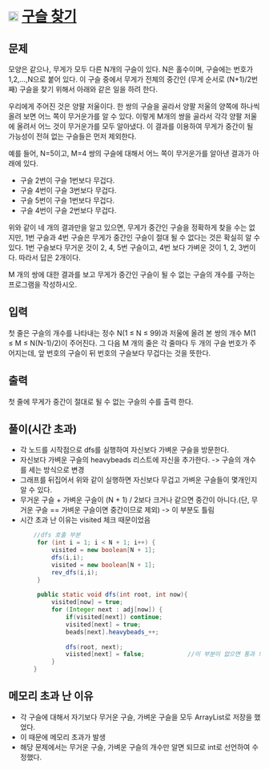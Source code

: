 # <img src="https://d2gd6pc034wcta.cloudfront.net/tier/11.svg" class="solvedac-tier" width=20> [구슬 찾기](https://www.acmicpc.net/problem/2617)

## 문제
모양은 같으나, 무게가 모두 다른 N개의 구슬이 있다. N은 홀수이며, 구슬에는 번호가 1,2,...,N으로 붙어 있다. 이 구슬 중에서 무게가 전체의 중간인 (무게 순서로 (N+1)/2번째) 구슬을 찾기 위해서 아래와 같은 일을 하려 한다.

우리에게 주어진 것은 양팔 저울이다. 한 쌍의 구슬을 골라서 양팔 저울의 양쪽에 하나씩 올려 보면 어느 쪽이 무거운가를 알 수 있다. 이렇게 M개의 쌍을 골라서 각각 양팔 저울에 올려서 어느 것이 무거운가를 모두 알아냈다. 이 결과를 이용하여 무게가 중간이 될 가능성이 전혀 없는 구슬들은 먼저 제외한다.

예를 들어, N=5이고, M=4 쌍의 구슬에 대해서 어느 쪽이 무거운가를 알아낸 결과가 아래에 있다.

- 구슬 2번이 구슬 1번보다 무겁다.
- 구슬 4번이 구슬 3번보다 무겁다.
- 구슬 5번이 구슬 1번보다 무겁다.
- 구슬 4번이 구슬 2번보다 무겁다.

위와 같이 네 개의 결과만을 알고 있으면, 무게가 중간인 구슬을 정확하게 찾을 수는 없지만, 1번 구슬과 4번 구슬은 무게가 중간인 구슬이 절대 될 수 없다는 것은 확실히 알 수 있다. 1번 구슬보다 무거운 것이 2, 4, 5번 구슬이고, 4번 보다 가벼운 것이 1, 2, 3번이다. 따라서 답은 2개이다.

M 개의 쌍에 대한 결과를 보고 무게가 중간인 구슬이 될 수 없는 구슬의 개수를 구하는 프로그램을 작성하시오.

## 입력
첫 줄은 구슬의 개수를 나타내는 정수 N(1 ≤ N ≤ 99)과 저울에 올려 본 쌍의 개수 M(1 ≤ M ≤ N(N-1)/2)이 주어진다. 그 다음 M 개의 줄은 각 줄마다 두 개의 구슬 번호가 주어지는데, 앞 번호의 구슬이 뒤 번호의 구슬보다 무겁다는 것을 뜻한다.

## 출력
첫 줄에 무게가 중간이 절대로 될 수 없는 구슬의 수를 출력 한다.


## 풀이(시간 초과)
 - 각 노드를 시작점으로 dfs를 실행하여 자신보다 가벼운 구슬을 방문한다.
 - 자신보다 가벼운 구슬의 heavybeads 리스트에 자신을 추가한다.  -> 구슬의 개수를 세는 방식으로 변경
 - 그래프를 뒤집어서 위와 같이 실행하면 자신보다 무겁고 가벼운 구슬들이 몇개인지 알 수 있다.
 - 무거운 구슬 + 가벼운 구슬이 (N + 1) / 2보다 크거나 같으면 중간이 아니다.(단, 무거운 구슬 == 가벼운 구슬이면 중간이므로 제외) -> 이 부분도 틀림
 - 시간 초과 난 이유는 visited 체크 때문이었음

```java
       //dfs 호출 부분
        for (int i = 1; i < N + 1; i++) {
            visited = new boolean[N + 1];
            dfs(i,i);
            visited = new boolean[N + 1];
            rev_dfs(i,i);
        }
        
        public static void dfs(int root, int now){     
            visited[now] = true;
            for (Integer next : adj[now]) {
                if(visited[next]) continue;
                visited[next] = true;
                beads[next].heavybeads_++;
            
                dfs(root, next);
                viisted[next] = false;            //이 부분이 없으면 통과 되지만, 있으면 시간 초과가 남
            }
       }
```

## 메모리 초과 난 이유
 - 각 구슬에 대해서 자기보다 무거운 구슬, 가벼운 구슬을 모두 ArrayList로 저장을 했었다.
 - 이 때문에 메모리 초과가 발생
 - 해당 문제에서는 무거운 구슬, 가벼운 구슬의 개수만 알면 되므로 int로 선언하여 수정했다.
